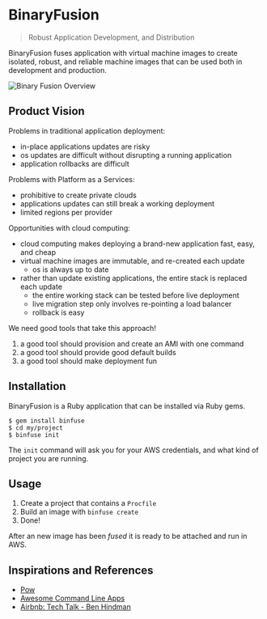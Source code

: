 # BinaryFusion

>  Robust Application Development, and Distribution

BinaryFusion fuses application with virtual machine images to create 
isolated, robust, and reliable machine images that can be used both in 
development and production.

![Binary Fusion Overview](https://raw.github.com/jacobgroundwater/binary-fusion/assets/Export/Overview.png)

## Product Vision

Problems in traditional application deployment:

- in-place applications updates are risky
- os updates are difficult without disrupting a running application
- application rollbacks are difficult

Problems with Platform as a Services:

- prohibitive to create private clouds
- applications updates can still break a working deployment
- limited regions per provider

Opportunities with cloud computing:

- cloud computing makes deploying a brand-new application fast, easy, and cheap
- virtual machine images are immutable, and re-created each update
    - os is always up to date
- rather than update existing applications, the entire stack is replaced each update
    - the entire working stack can be tested before live deployment
    - live migration step only involves re-pointing a load balancer
    - rollback is easy

We need good tools that take this approach!

1. a good tool should provision and create an AMI with one command
2. a good tool should provide good default builds
3. a good tool should make deployment fun

## Installation

BinaryFusion is a Ruby application that can be installed via Ruby gems.

    $ gem install binfuse
    $ cd my/project
    $ binfuse init

The `init` command will ask you for your AWS credentials,
and what kind of project you are running.

## Usage

1. Create a project that contains a `Procfile`
2. Build an image with `binfuse create`
3. Done!

After an new image has been _fused_ it is ready to be attached and run in AWS.

## Inspirations and References

- [Pow](http://pow.cx/)
- [Awesome Command Line Apps](http://www.awesomecommandlineapps.com/)
- [Airbnb: Tech Talk - Ben Hindman](https://www.youtube.com/watch?v=Hal00g8o1iY)
